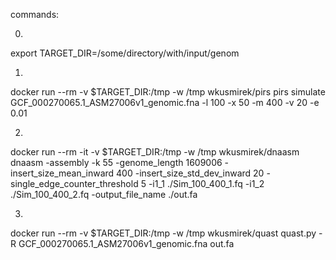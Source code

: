 commands:

0)

export TARGET_DIR=/some/directory/with/input/genom

1)

docker run --rm -v $TARGET_DIR:/tmp -w /tmp wkusmirek/pirs pirs simulate GCF_000270065.1_ASM27006v1_genomic.fna -l 100 -x 50 -m 400 -v 20 -e 0.01

2)

docker run --rm -it -v $TARGET_DIR:/tmp -w /tmp wkusmirek/dnaasm dnaasm -assembly -k 55 -genome_length 1609006 -insert_size_mean_inward 400 -insert_size_std_dev_inward 20 -single_edge_counter_threshold 5 -i1_1 ./Sim_100_400_1.fq -i1_2 ./Sim_100_400_2.fq -output_file_name ./out.fa

3)

docker run --rm -v $TARGET_DIR:/tmp -w /tmp wkusmirek/quast quast.py -R GCF_000270065.1_ASM27006v1_genomic.fna out.fa
